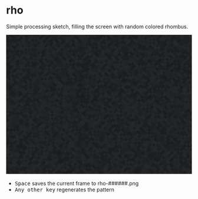 # rho

Simple processing sketch, filling the screen with random colored rhombus.

![Screenshot](https://raw.githubusercontent.com/madc/processing-misc/master/rho/rho-000118.png)

- <kbd>Space</kbd> saves the current frame to rho-######.png
- <kbd>Any other key</kbd> regenerates the pattern
